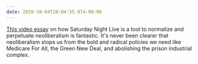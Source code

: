 ```yaml
---
date: 2020-10-04T20:04:55.974-00:00
---
```

[This video essay](https://youtu.be/7gQFvf19Jec) on how Saturday Night Live is a tool to normalize and perpetuate neoliberalism is fantastic. It's never been clearer that neoliberalism stops us from the bold and radical policies we need like Medicare For All, the Green New Deal, and abolishing the prison industrial complex.
